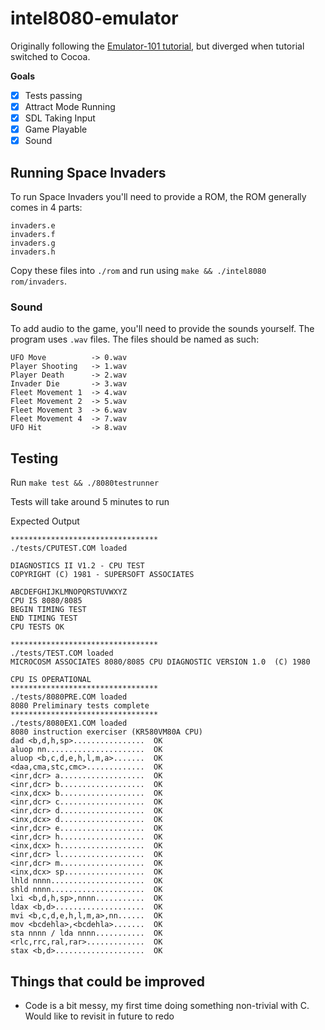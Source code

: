 # intel8080-emulator

Originally following the [Emulator-101 tutorial](http://emulator101.com/), but diverged when tutorial switched to Cocoa.

**Goals**

- [x] Tests passing
- [x] Attract Mode Running
- [x] SDL Taking Input
- [x] Game Playable
- [x] Sound

## Running Space Invaders

To run Space Invaders you'll need to provide a ROM, the ROM generally comes in 4 parts:

```
invaders.e
invaders.f
invaders.g
invaders.h
```

Copy these files into `./rom` and run using `make && ./intel8080 rom/invaders`. 

### Sound

To add audio to the game, you'll need to provide the sounds yourself. The program uses `.wav` files. The files should be named as such:

```
UFO Move          -> 0.wav
Player Shooting   -> 1.wav
Player Death      -> 2.wav
Invader Die       -> 3.wav
Fleet Movement 1  -> 4.wav
Fleet Movement 2  -> 5.wav
Fleet Movement 3  -> 6.wav
Fleet Movement 4  -> 7.wav
UFO Hit           -> 8.wav
```

## Testing 

Run `make test && ./8080testrunner`

Tests will take around 5 minutes to run

Expected Output
```
*********************************
./tests/CPUTEST.COM loaded

DIAGNOSTICS II V1.2 - CPU TEST
COPYRIGHT (C) 1981 - SUPERSOFT ASSOCIATES

ABCDEFGHIJKLMNOPQRSTUVWXYZ
CPU IS 8080/8085
BEGIN TIMING TEST
END TIMING TEST
CPU TESTS OK

*********************************
./tests/TEST.COM loaded
MICROCOSM ASSOCIATES 8080/8085 CPU DIAGNOSTIC VERSION 1.0  (C) 1980

CPU IS OPERATIONAL
*********************************
./tests/8080PRE.COM loaded
8080 Preliminary tests complete
*********************************
./tests/8080EX1.COM loaded
8080 instruction exerciser (KR580VM80A CPU)
dad <b,d,h,sp>................  OK
aluop nn......................  OK
aluop <b,c,d,e,h,l,m,a>.......  OK
<daa,cma,stc,cmc>.............  OK
<inr,dcr> a...................  OK
<inr,dcr> b...................  OK
<inx,dcx> b...................  OK
<inr,dcr> c...................  OK
<inr,dcr> d...................  OK
<inx,dcx> d...................  OK
<inr,dcr> e...................  OK
<inr,dcr> h...................  OK
<inx,dcx> h...................  OK
<inr,dcr> l...................  OK
<inr,dcr> m...................  OK
<inx,dcx> sp..................  OK
lhld nnnn.....................  OK
shld nnnn.....................  OK
lxi <b,d,h,sp>,nnnn...........  OK
ldax <b,d>....................  OK
mvi <b,c,d,e,h,l,m,a>,nn......  OK
mov <bcdehla>,<bcdehla>.......  OK
sta nnnn / lda nnnn...........  OK
<rlc,rrc,ral,rar>.............  OK
stax <b,d>....................  OK
```
## Things that could be improved

- Code is a bit messy, my first time doing something non-trivial with C. Would like to revisit in future to redo


